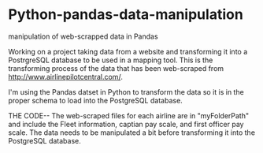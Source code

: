 # Python-pandas-data-manipulation
manipulation of web-scrapped data in Pandas

Working on a project taking data from a website and transforming it into a PostrgreSQL database to be used in a mapping tool. This is the transforming process of the data that has been web-scraped from http://www.airlinepilotcentral.com/. 

I'm using the Pandas datset in Python to transform the data so it is in the proper schema to load into the PostgreSQL database.

THE CODE--
The web-scraped files for each airline are in "myFolderPath" and include the Fleet information, captian pay scale, and first officer pay scale. The data needs to be manipulated a bit before transforming it into the PostgreSQL database. 
